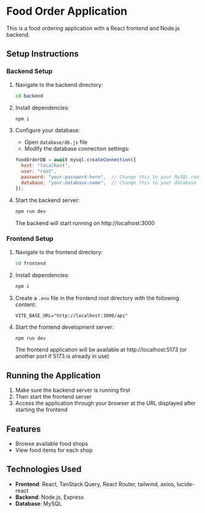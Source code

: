 # Food Order Application

This is a food ordering application with a React frontend and Node.js backend.

## Setup Instructions

### Backend Setup

1. Navigate to the backend directory:
   ```bash
   cd backend
   ```

2. Install dependencies:
   ```bash
   npm i
   ```

3. Configure your database:
   - Open `database/db.js` file
   - Modify the database connection settings:
   ```javascript
   foodOrderDB = await mysql.createConnection({
     host: "localhost",
     user: "root",
     password: "your-password-here",  // Change this to your MySQL root password
     database: "your-database-name",  // Change this to your database name
   });
   ```

4. Start the backend server:
   ```bash
   npm run dev
   ```

   The backend will start running on http://localhost:3000

### Frontend Setup

1. Navigate to the frontend directory:
   ```bash
   cd frontend
   ```

2. Install dependencies:
   ```bash
   npm i
   ```

3. Create a `.env` file in the frontend root directory with the following content:
   ```
   VITE_BASE_URL="http://localhost:3000/api"
   ```

4. Start the frontend development server:
   ```bash
   npm run dev
   ```

   The frontend application will be available at http://localhost:5173 (or another port if 5173 is already in use)

## Running the Application

1. Make sure the backend server is running first
2. Then start the frontend server
3. Access the application through your browser at the URL displayed after starting the frontend

## Features

- Browse available food shops
- View food items for each shop

## Technologies Used

- **Frontend**: React, TanStack Query, React Router, tailwind, axios, lucide-react
- **Backend**: Node.js, Express
- **Database**: MySQL
